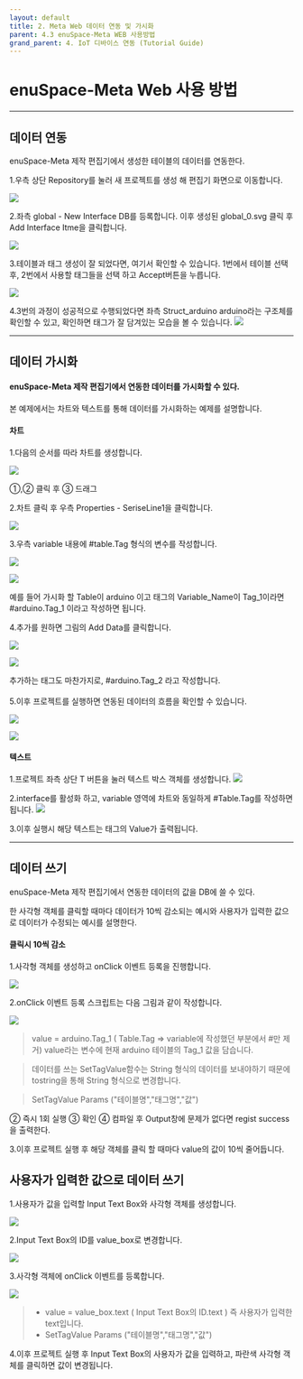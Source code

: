 ```yaml
---
layout: default
title: 2. Meta Web 데이터 연동 및 가시화
parent: 4.3 enuSpace-Meta WEB 사용방법
grand_parent: 4. IoT 디바이스 연동 (Tutorial Guide)
---
```


# enuSpace-Meta Web 사용 방법

<hr>

## 데이터 연동
enuSpace-Meta 제작 편집기에서 생성한 테이블의 데이터를 연동한다.

1.우측 상단 Repository를 눌러 새 프로젝트를 생성 해 편집기 화면으로 이동합니다.

![](./assets/16.NewProject.png)

2.좌측 global - New Interface DB를 등록합니다. 이후 생성된 global_0.svg 클릭 후 Add Interface Itme을 클릭합니다.

![](./assets/global_svg.png)

3.테이블과 태그 생성이 잘 되었다면, 여기서 확인할 수 있습니다. 1번에서 테이블 선택 후, 2번에서 사용할 태그들을 선택 하고 Accept버튼을 누릅니다.

![](./assets/9.NewInterfaceDB_.png)

4.3번의 과정이 성공적으로 수행되었다면 좌측 Struct_arduino arduino라는 구조체를 확인할 수 있고, 확인하면 태그가 잘 담겨있는 모습을 볼 수 있습니다. 
![](./assets/20.NewInterfaceDB_4.png)

<hr>

## 데이터 가시화
#### enuSpace-Meta 제작 편집기에서 연동한 데이터를 가시화할 수 있다.

본 예제에서는 차트와 텍스트를 통해 데이터를 가시화하는 예제를 설명합니다.

#### 차트

1.다음의 순서를 따라 차트를 생성합니다.

![](./assets/Create_Chart.png)

①,② 클릭 후 ③ 드래그

2.차트 클릭 후 우측 Properties - SeriseLine1을 클릭합니다.

![](./assets/22.LineChart_2.png)

3.우측 variable 내용에 #table.Tag 형식의 변수를 작성합니다.

![](./assets/23.LineChart_3.png)

![](./assets/24.LineChart_4.png)

예를 들어 가시화 할 Table이 arduino 이고 태그의 Variable_Name이 Tag_1이라면 #arduino.Tag_1 이라고 작성하면 됩니다.

4.추가를 원하면 그림의 Add Data를 클릭합니다.

![](./assets/25.LineChart_5.png)

![](./assets/26.LineChart_6.png)

추가하는 태그도 마찬가지로, #arduino.Tag_2 라고 작성합니다.
<br></br>
5.이후 프로젝트를 실행하면 연동된 데이터의 흐름을 확인할 수 있습니다.

![](./assets/28.Run.png)


![](./assets/29.%20RunMode.png)



#### 텍스트
1.프로젝트 좌측 상단 T 버튼을 눌러 텍스트 박스 객체를 생성합니다.
![](./assets/Text_Data.png)

2.interface를 활성화 하고, variable 영역에 차트와 동일하게 #Table.Tag를 작성하면 됩니다.
![](./assets/Text_Data_2.png)

3.이후 실행시 해당 텍스트는 태그의 Value가 출력됩니다.

<hr>

## 데이터 쓰기
enuSpace-Meta 제작 편집기에서 연동한 데이터의 값을 DB에 쓸 수 있다.

한 사각형 객체를 클릭할 때마다 데이터가 10씩 감소되는 예시와 사용자가 입력한 값으로 데이터가 수정되는 예시를 설명한다.

#### 클릭시 10씩 감소
1.사각형 객체를 생성하고 onClick 이벤트 등록을 진행합니다.

![](./assets/31.SetTagValue_2.png)

2.onClick 이벤트 등록 스크립트는 다음 그림과 같이 작성합니다.

![](./assets/32.SetTagValue_3.png)

> value = arduino.Tag_1 ( Table.Tag => variable에 작성했던 부분에서 #만 제거)
> value라는 변수에 현재 arduino 테이블의 Tag_1 값을 담습니다.

> 데이터를 쓰는 SetTagValue함수는 String 형식의 데이터를 보내야하기 때문에 tostring을 통해 String 형식으로 변경합니다.

> SetTagValue Params ("테이블명","태그명","값") 

② 즉시 1회 실행
③ 확인
④ 컴파일 후 Output창에 문제가 없다면 regist success을 출력한다.

3.이후 프로젝트 실행 후 해당 객체를 클릭 할 때마다 value의 값이 10씩 줄어듭니다.

## 사용자가 입력한 값으로 데이터 쓰기
1.사용자가 값을 입력할 Input Text Box와 사각형 객체를 생성합니다.

![](./assets/30.SetTagValue_1.png)

2.Input Text Box의 ID를 value_box로 변경합니다.

![](./assets/34.SetTagValue_5.png)

3.사각형 객체에 onClick 이벤트를 등록합니다.

![](./assets/35.SetTagValue_6.png)

> * value = value_box.text ( Input Text Box의 ID.text ) 즉 사용자가 입력한 text입니다.
> * SetTagValue Params ("테이블명","태그명","값") 

4.이후 프로젝트 실행 후 Input Text Box의 사용자가 값을 입력하고, 파란색 사각형 객체를 클릭하면 값이 변경됩니다.



